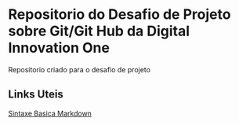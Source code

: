 # Repositorio do Desafio de Projeto sobre Git/Git Hub da Digital Innovation One
Repositorio criado para o desafio de projeto

## Links Uteis 

[Sintaxe Basica Markdown](https://www.markdownguide.org/basic-syntax/)
 
